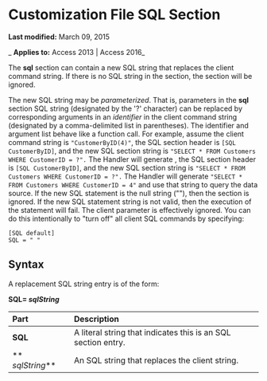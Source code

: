 
# Customization File SQL Section

 **Last modified:** March 09, 2015

 _ **Applies to:** Access 2013 | Access 2016_

The  **sql** section can contain a new SQL string that replaces the client command string. If there is no SQL string in the section, the section will be ignored.

The new SQL string may be  _parameterized_. That is, parameters in the **sql** section SQL string (designated by the '?' character) can be replaced by corresponding arguments in an _identifier_ in the client command string (designated by a comma-delimited list in parentheses). The identifier and argument list behave like a function call.
For example, assume the client command string is  `"CustomerByID(4)"`, the SQL section header is  `[SQL CustomerByID]`, and the new SQL section string is  `"SELECT * FROM Customers WHERE CustomerID = ?".` The Handler will generate , the SQL section header is `[SQL CustomerByID]`, and the new SQL section string is  `"SELECT * FROM Customers WHERE CustomerID = ?".` The Handler will generate `"SELECT * FROM Customers WHERE CustomerID = 4"` and use that string to query the data source.
If the new SQL statement is the null string (""), then the section is ignored.
If the new SQL statement string is not valid, then the execution of the statement will fail. The client parameter is effectively ignored. You can do this intentionally to "turn off" all client SQL commands by specifying:



```text 
[SQL default] 
SQL = " " 

```


## Syntax

A replacement SQL string entry is of the form:

 **SQL= _sqlString_**



|**Part**|**Description**|
|:-----|:-----|
|**SQL**|A literal string that indicates this is an SQL section entry.|
|** _sqlString_**|An SQL string that replaces the client string.|
